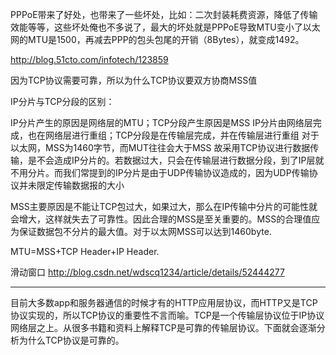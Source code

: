 PPPoE带来了好处，也带来了一些坏处，比如：二次封装耗费资源，降低了传输效能等等，这些坏处俺也不多说了，最大的坏处就是PPPoE导致MTU变小了以太网的MTU是1500，再减去PPP的包头包尾的开销（8Bytes），就变成1492。

http://blog.51cto.com/infotech/123859

因为TCP协议需要可靠，所以为什么TCP协议要双方协商MSS值


IP分片与TCP分段的区别：

IP分片产生的原因是网络层的MTU；TCP分段产生原因是MSS
IP分片由网络层完成，也在网络层进行重组；TCP分段是在传输层完成，并在传输层进行重组
对于以太网，MSS为1460字节，而MUT往往会大于MSS
        故采用TCP协议进行数据传输，是不会造成IP分片的。若数据过大，只会在传输层进行数据分段，到了IP层就不用分片。而我们常提到的IP分片是由于UDP传输协议造成的，因为UDP传输协议并未限定传输数据报的大小 
        
MSS主要原因是不能让TCP包过大，如果过大，那么在IP传输中分片的可能性就会增大，这样就失去了可靠性。因此合理的MSS是至关重要的。MSS的合理值应为保证数据包不分片的最大值。对于以太网MSS可以达到1460byte.

MTU=MSS+TCP Header+IP Header.

滑动窗口  http://blog.csdn.net/wdscq1234/article/details/52444277



---------
目前大多数app和服务器通信的时候才有的HTTP应用层协议，而HTTP又是TCP协议实现的，所以TCP协议的重要性不言而喻。TCP是一个传输层协议位于IP协议网络层之上。从很多书籍和资料上解释TCP是可靠的传输层协议。下面就会逐渐分析为什么TCP协议是可靠的。